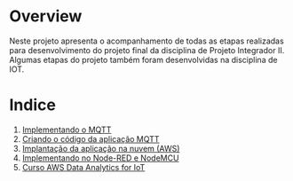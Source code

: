 # Overview

Neste projeto apresenta o acompanhamento de todas as etapas realizadas para desenvolvimento do projeto final da disciplina de Projeto Integrador II.
Algumas etapas do projeto também foram desenvolvidas na disciplina de IOT.


# Indice

1. [Implementando o MQTT](./docs/mqtt_dashboard_apk.md)
2. [Criando o código da aplicação MQTT](./codigos/)
3. [Implantação da aplicação na nuvem (AWS)](./docs/implantacao_aws.md)
4. [Implementando no Node-RED e NodeMCU](./docs/nodered_nodemcu.md)
5. [Curso AWS Data Analytics for IoT](./docs/curso_aws_data_analytics_for_iot.md)
